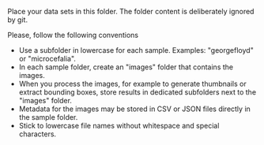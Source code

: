 Place your data sets in this folder.
The folder content is deliberately ignored by git.

Please, follow the following conventions
- Use a subfolder in lowercase for each sample. Examples: "georgefloyd" or "microcefalia".
- In each sample folder, create an "images" folder that contains the images.
- When you process the images, for example to generate thumbnails or extract bounding boxes, 
  store results in dedicated subfolders next to the "images" folder.  
- Metadata for the images may be stored in CSV or JSON files directly in the sample folder.
- Stick to lowercase file names without whitespace and special characters.


